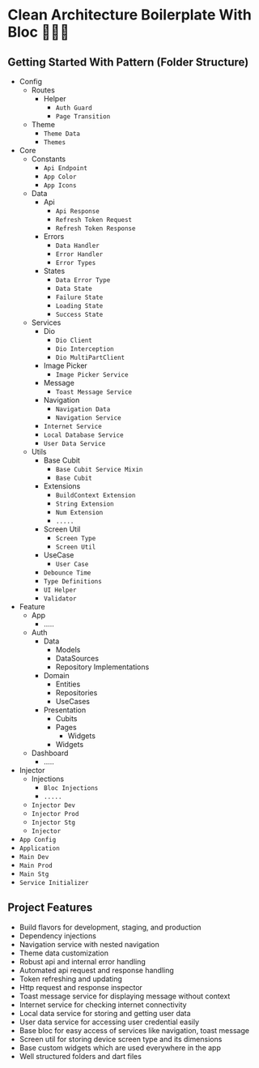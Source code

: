 # Clean Architecture Boilerplate With Bloc 🚀🚀🚀

## Getting Started With Pattern (Folder Structure)

- Config
  - Routes
    - Helper
      - `Auth Guard`
      - `Page Transition`
  - Theme
    - `Theme Data`
    - `Themes`
- Core
  - Constants
    - `Api Endpoint`
    - `App Color`
    - `App Icons`
  - Data
    - Api
      - `Api Response`
      - `Refresh Token Request`
      - `Refresh Token Response`
    - Errors
      - `Data Handler`
      - `Error Handler`
      - `Error Types`
    - States
      - `Data Error Type`
      - `Data State`
      - `Failure State`
      - `Loading State`
      - `Success State`
  - Services
    - Dio
      - `Dio Client`
      - `Dio Interception`
      - `Dio MultiPartClient`
    - Image Picker
      - `Image Picker Service`
    - Message
      - `Toast Message Service`
    - Navigation
      - `Navigation Data`
      - `Navigation Service`
    - `Internet Service`
    - `Local Database Service`
    - `User Data Service`
  - Utils
    - Base Cubit
      - `Base Cubit Service Mixin`
      - `Base Cubit`
    - Extensions
      - `BuildContext Extension`
      - `String Extension`
      - `Num Extension`
      - `.....`
    - Screen Util
      - `Screen Type`
      - `Screen Util`
    - UseCase
      - `User Case`
    - `Debounce Time`
    - `Type Definitions`
    - `UI Helper`
    - `Validator`
- Feature
  - App
    - .....
  - Auth
    - Data
      - Models
      - DataSources
      - Repository Implementations
    - Domain
      - Entities
      - Repositories
      - UseCases
    - Presentation
      - Cubits
      - Pages
        - Widgets
      - Widgets
  - Dashboard
    - .....
- Injector
  - Injections
    - `Bloc Injections`
    - `.....`
  - `Injector Dev`
  - `Injector Prod`
  - `Injector Stg`
  - `Injector`
- `App Config`
- `Application`
- `Main Dev`
- `Main Prod`
- `Main Stg`
- `Service Initializer`

## Project Features

- Build flavors for development, staging, and production
- Dependency injections
- Navigation service with nested navigation
- Theme data customization
- Robust api and internal error handling
- Automated api request and response handling
- Token refreshing and updating
- Http request and response inspector
- Toast message service for displaying message without context
- Internet service for checking internet connectivity
- Local data service for storing and getting user data
- User data service for accessing user credential easily
- Base bloc for easy access of services like navigation, toast message
- Screen util for storing device screen type and its dimensions
- Base custom widgets which are used everywhere in the app
- Well structured folders and dart files
